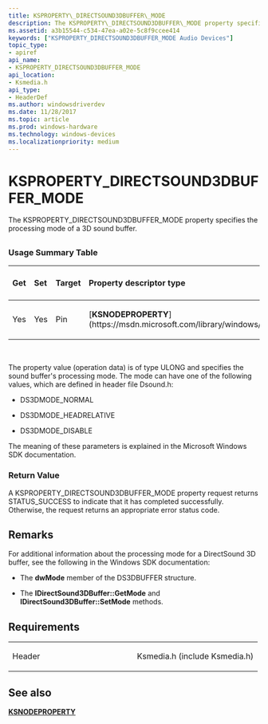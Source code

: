 ```yaml
---
title: KSPROPERTY\_DIRECTSOUND3DBUFFER\_MODE
description: The KSPROPERTY\_DIRECTSOUND3DBUFFER\_MODE property specifies the processing mode of a 3D sound buffer.
ms.assetid: a3b15544-c534-47ea-a02e-5c8f9ccee414
keywords: ["KSPROPERTY_DIRECTSOUND3DBUFFER_MODE Audio Devices"]
topic_type:
- apiref
api_name:
- KSPROPERTY_DIRECTSOUND3DBUFFER_MODE
api_location:
- Ksmedia.h
api_type:
- HeaderDef
ms.author: windowsdriverdev
ms.date: 11/28/2017
ms.topic: article
ms.prod: windows-hardware
ms.technology: windows-devices
ms.localizationpriority: medium
---
```


# KSPROPERTY\_DIRECTSOUND3DBUFFER\_MODE


The KSPROPERTY\_DIRECTSOUND3DBUFFER\_MODE property specifies the processing mode of a 3D sound buffer.

## <span id="ddk_ksproperty_directsound3dbuffer_mode_ks"></span><span id="DDK_KSPROPERTY_DIRECTSOUND3DBUFFER_MODE_KS"></span>


### <span id="Usage_Summary_Table"></span><span id="usage_summary_table"></span><span id="USAGE_SUMMARY_TABLE"></span>Usage Summary Table

<table>
<colgroup>
<col width="20%" />
<col width="20%" />
<col width="20%" />
<col width="20%" />
<col width="20%" />
</colgroup>
<thead>
<tr class="header">
<th align="left">Get</th>
<th align="left">Set</th>
<th align="left">Target</th>
<th align="left">Property descriptor type</th>
<th align="left">Property value type</th>
</tr>
</thead>
<tbody>
<tr class="odd">
<td align="left"><p>Yes</p></td>
<td align="left"><p>Yes</p></td>
<td align="left"><p>Pin</p></td>
<td align="left"><p>[<strong>KSNODEPROPERTY</strong>](https://msdn.microsoft.com/library/windows/hardware/ff537143)</p></td>
<td align="left"><p>ULONG</p></td>
</tr>
</tbody>
</table>

 

The property value (operation data) is of type ULONG and specifies the sound buffer's processing mode. The mode can have one of the following values, which are defined in header file Dsound.h:

-   DS3DMODE\_NORMAL

-   DS3DMODE\_HEADRELATIVE

-   DS3DMODE\_DISABLE

The meaning of these parameters is explained in the Microsoft Windows SDK documentation.

### <span id="Return_Value"></span><span id="return_value"></span><span id="RETURN_VALUE"></span>Return Value

A KSPROPERTY\_DIRECTSOUND3DBUFFER\_MODE property request returns STATUS\_SUCCESS to indicate that it has completed successfully. Otherwise, the request returns an appropriate error status code.

Remarks
-------

For additional information about the processing mode for a DirectSound 3D buffer, see the following in the Windows SDK documentation:

-   The **dwMode** member of the DS3DBUFFER structure.

-   The **IDirectSound3DBuffer::GetMode** and **IDirectSound3DBuffer::SetMode** methods.

Requirements
------------

<table>
<colgroup>
<col width="50%" />
<col width="50%" />
</colgroup>
<tbody>
<tr class="odd">
<td align="left"><p>Header</p></td>
<td align="left">Ksmedia.h (include Ksmedia.h)</td>
</tr>
</tbody>
</table>

## <span id="see_also"></span>See also


[**KSNODEPROPERTY**](https://msdn.microsoft.com/library/windows/hardware/ff537143)

 

 







